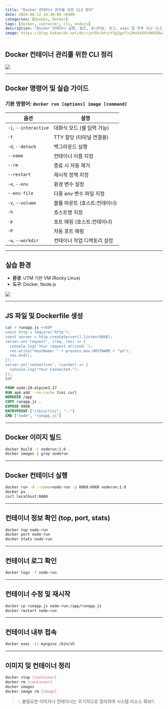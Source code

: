 ```yaml
---
title: "Docker 컨테이너 관리를 위한 CLI 정리"
date: 2024-06-12 18:30:00 +0900
categories: [DevOps, Docker]
tags: [docker, container, cli, nodejs]
description: "Docker 컨테이너 실행, 빌드, 모니터링, 로그, exec 등 자주 쓰는 CLI 명령어 정리와 실습 예제"
image: https://blog.kakaocdn.net/dn/cjwYXh/btscY5g2gef/s2mskX6Xh9WVEBw9HR9i50/img.png
---
```


## Docker 컨테이너 관리를 위한 CLI 정리

![](https://img1.daumcdn.net/thumb/R1280x0/?scode=mtistory2&fname=https%3A%2F%2Fblog.kakaocdn.net%2Fdn%2FcyjToV%2FbtsLuqr5E0v%2FrKwgv2bSb8qofWc2rKPcvK%2Fimg.png)

---

## Docker 명령어 및 실습 가이드

### 기본 명령어: `docker run [options] image [command]`

| 옵션 | 설명 |
|------|------|
| `-i`, `--interactive` | 대화식 모드 (쉘 입력 가능) |
| `-t` | TTY 할당 (터미널 연결용) |
| `-d`, `--detach` | 백그라운드 실행 |
| `--name` | 컨테이너 이름 지정 |
| `--rm` | 종료 시 자동 제거 |
| `--restart` | 재시작 정책 지정 |
| `-e`, `--env` | 환경 변수 설정 |
| `--env-file` | 다중 env 변수 파일 지정 |
| `-v`, `--volume` | 볼륨 마운트 (호스트:컨테이너) |
| `-h` | 호스트명 지정 |
| `-p` | 포트 매핑 (호스트:컨테이너) |
| `-P` | 자동 포트 매핑 |
| `-w`, `--workdir` | 컨테이너 작업 디렉토리 설정 |

---

## 실습 환경

- **환경**: UTM 기반 VM (Rocky Linux)
- **도구**: Docker, Node.js

![](https://velog.velcdn.com/images/wookja/post/6e3f7fc3-a52d-4824-b1eb-11a50e01e439/image.png)

---

## JS 파일 및 Dockerfile 생성

```bash
cat > runapp.js <<EOF
const http = require('http');
const server = http.createServer().listen(6060);
server.on('request', (req, res) => {
  console.log('Your request arrived.');
  res.write("HostName: " + process.env.HOSTNAME + "\n");
  res.end();
});
server.on('connection', (socket) => {
  console.log("Your Connected.");
});
EOF
```

```Dockerfile
FROM node:20-alpine3.17
RUN apk add --no-cache tini curl
WORKDIR /app
COPY runapp.js .
EXPOSE 6060
ENTRYPOINT ["/sbin/tini", "--"]
CMD ["node", "runapp.js"]
```

---

## Docker 이미지 빌드

```bash
docker build -t noderun:1.0 .
docker images | grep noderun
```

---

## Docker 컨테이너 실행

```bash
docker run -d --name=node-run -p 6060:6060 noderun:1.0
docker ps
curl localhost:6060
```

---

## 컨테이너 정보 확인 (top, port, stats)

```bash
docker top node-run
docker port node-run
docker stats node-run
```

---

## 컨테이너 로그 확인

```bash
docker logs -f node-run
```

---

## 컨테이너 수정 및 재시작

```bash
docker cp runapp.js node-run:/app/runapp.js
docker restart node-run
```

---

## 컨테이너 내부 접속

```bash
docker exec -it mynginx /bin/sh
```

---

## 이미지 및 컨테이너 정리

```bash
docker stop [container]
docker rm [container]
docker images
docker image rm [image]
```

> 💡 불필요한 이미지나 컨테이너는 주기적으로 정리하여 시스템 리소스 확보!!.
